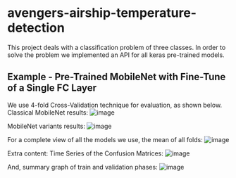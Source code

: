 # avengers-airship-temperature-detection

This project deals with a classification problem of three classes.
In order to solve the problem we implemented an API for all keras pre-trained models.

## Example - Pre-Trained MobileNet with Fine-Tune of a Single FC Layer
We use 4-fold Cross-Validation technique for evaluation, as shown below. 
Classical MobileNet results:
![image](https://user-images.githubusercontent.com/55198967/125076702-e8dfe380-e0c8-11eb-9bc8-eedf428d5b91.png)

MobileNet variants results:
![image](https://user-images.githubusercontent.com/55198967/125076793-044aee80-e0c9-11eb-9fae-9a15ba03af5e.png)

For a complete view of all the models we use, the mean of all folds:
![image](https://user-images.githubusercontent.com/55198967/125077071-59870000-e0c9-11eb-9a73-6e55729f3411.png)

Extra content:
Time Series of the Confusion Matrices:
![image](https://user-images.githubusercontent.com/55198967/125077762-2133f180-e0ca-11eb-805a-fc9b2ae24907.png)

And, summary graph of train and validation phases:
![image](https://user-images.githubusercontent.com/55198967/125077868-47f22800-e0ca-11eb-86ed-0f2d7d8fdfc2.png)

